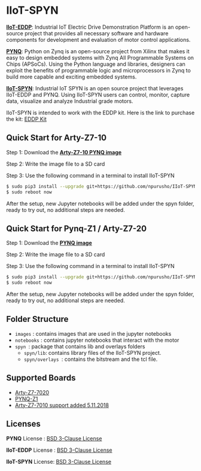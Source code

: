 # IIoT-SPYN

[**IIoT-EDDP**](https://github.com/Xilinx/IIoT-EDDP): Industrial IoT Electric Drive Demonstration Platform is an open-source project that provides all necessary software and hardware components for development and evaluation of motor control applications. 

[**PYNQ**](https://github.com/Xilinx/PYNQ): Python on Zynq is an open-source project from Xilinx that makes it easy to design embedded systems with Zynq All Programmable Systems on Chips (APSoCs). Using the Python language and libraries, designers can exploit the benefits of programmable logic and microprocessors in Zynq to build more capable and exciting embedded systems. 

[**IIoT-SPYN**](https://github.com/Xilinx/IIoT-SPYN): Industrial IoT SPYN is an open source project that leverages  IIoT-EDDP and PYNQ. Using IIoT-SPYN users can control, monitor, capture data, visualize and analyze Industrial grade motors. 

IIoT-SPYN is intended to work with the EDDP kit. Here is the link to purchase the kit: [EDDP Kit](https://shop.trenz-electronic.de/en/TEC0053-04-K1-EDDP-Motor-Control-Kit-with-Motor-Power-Supplies?c=476)



## Quick Start for Arty-Z7-10

Step 1: Download the [**Arty-Z7-10 PYNQ image**](https://drive.google.com/drive/folders/1QwQBFW3YcKsnjlDYQUoqu60ja4jyn9-2?usp=sharing)

Step 2: Write the image file to a SD card

Step 3: Use the following command in a terminal to install IIoT-SPYN

```bash
$ sudo pip3 install --upgrade git+https://github.com/npurusho/IIoT-SPYN
$ sudo reboot now
```

After the setup, new Jupyter notebooks will be added under the spyn folder, ready to try out, no additional steps are needed.

## Quick Start for Pynq-Z1 / Arty-Z7-20

Step 1: Download the [**PYNQ image**](http://files.digilent.com/Products/PYNQ/pynq_z1_v2.1.img.zip)

Step 2: Write the image file to a SD card

Step 3: Use the following command in a terminal to install IIoT-SPYN

```bash
$ sudo pip3 install --upgrade git+https://github.com/npurusho/IIoT-SPYN
$ sudo reboot now
```

After the setup, new Jupyter notebooks will be added under the spyn folder, ready to try out, no additional steps are needed.


## Folder Structure

- `images` : contains images that are used in the jupyter notebooks
- `notebooks` : contains jupyter notebooks that interact with the motor
- `spyn `: package that contains lib and overlays folders
  - `spyn/lib`: contains library files of the IIoT-SPYN project. 
  - `spyn/overlays `: contains the bitstream and the tcl file. 



## Supported Boards

- [Arty-Z7-7020](https://store.digilentinc.com/arty-z7-apsoc-zynq-7000-development-board-for-makers-and-hobbyists/)
- [PYNQ-Z1](https://store.digilentinc.com/pynq-z1-python-productivity-for-zynq/)
- [Arty-Z7-7010 support added 5.11.2018](https://store.digilentinc.com/arty-z7-apsoc-zynq-7000-development-board-for-makers-and-hobbyists/)



## Licenses

**PYNQ** License : [BSD 3-Clause License](https://github.com/Xilinx/PYNQ/blob/master/LICENSE)

**IIoT-EDDP** License : [BSD 3-Clause License](https://github.com/Xilinx/IIoT-EDDP/blob/master/LICENSE.txt)

**IIoT-SPYN** License: [BSD 3-Clause License](https://github.com/Xilinx/IIoT-SPYN/blob/master/LICENSE)
